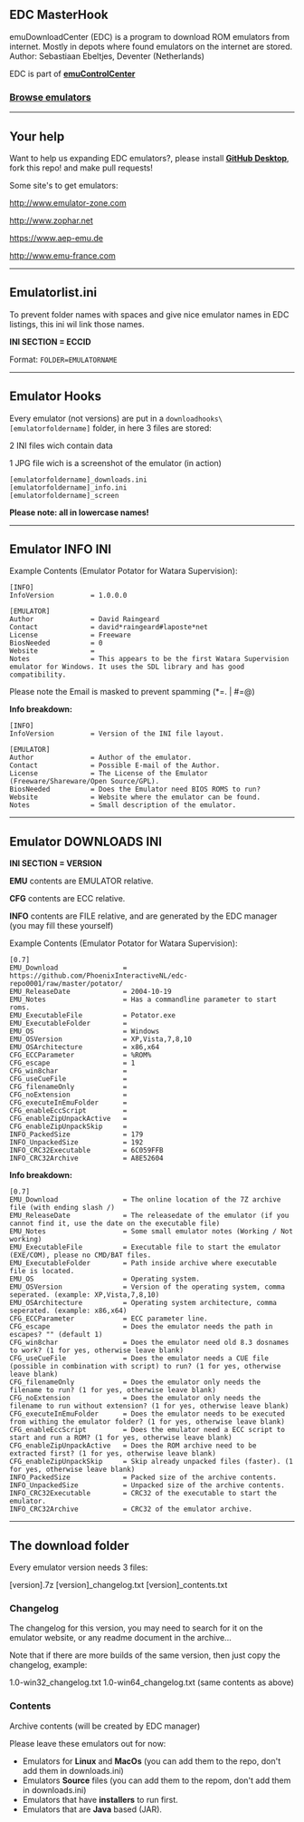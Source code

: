 ## EDC MasterHook

emuDownloadCenter (EDC) is a program to download ROM emulators from internet.
Mostly in depots where found emulators on the internet are stored.
Author: Sebastiaan Ebeltjes, Deventer (Netherlands)

EDC is part of [**emuControlCenter**](https://github.com/PhoenixInteractiveNL/emuControlCenter/wiki)

### [**Browse emulators**](https://github.com/PhoenixInteractiveNL/edc-masterhook/tree/master/downloadhooks#emulator-listing)
***
## Your help

Want to help us expanding EDC emulators?, please install [**GitHub Desktop**](https://desktop.github.com), fork this repo! and make pull requests!

Some site's to get emulators:

http://www.emulator-zone.com

http://www.zophar.net

https://www.aep-emu.de

http://www.emu-france.com

***
## Emulatorlist.ini

To prevent folder names with spaces and give nice emulator names in EDC listings, this ini wil link those names.

**INI SECTION = ECCID**

Format: `FOLDER=EMULATORNAME`
***
## Emulator Hooks

Every emulator (not versions) are put in a `downloadhooks\[emulatorfoldername]` folder, in here 3 files are stored:

2 INI files wich contain data

1 JPG file wich is a screenshot of the emulator (in action)

    [emulatorfoldername]_downloads.ini
    [emulatorfoldername]_info.ini
    [emulatorfoldername]_screen

**Please note: all in lowercase names!**
***
## Emulator INFO INI

Example Contents (Emulator Potator for Watara Supervision):

    [INFO]
    InfoVersion         = 1.0.0.0

    [EMULATOR]
    Author              = David Raingeard
    Contact             = david*raingeard#laposte*net
    License             = Freeware
    BiosNeeded          = 0
    Website             = 
    Notes               = This appears to be the first Watara Supervision emulator for Windows. It uses the SDL library and has good compatibility.

Please note the Email is masked to prevent spamming (*=. | #=@)

**Info breakdown:**

    [INFO]
    InfoVersion	        = Version of the INI file layout.

    [EMULATOR]
    Author              = Author of the emulator.
    Contact             = Possible E-mail of the Author.
    License             = The License of the Emulator (Freeware/Shareware/Open Source/GPL).
    BiosNeeded          = Does the Emulator need BIOS ROMS to run?
    Website             = Website where the emulator can be found.
    Notes               = Small description of the emulator.

***
## Emulator DOWNLOADS INI

**INI SECTION = VERSION**

**EMU** contents are EMULATOR relative.

**CFG** contents are ECC relative.

**INFO** contents are FILE relative, and are generated by the EDC manager (you may fill these yourself)

Example Contents (Emulator Potator for Watara Supervision):

    [0.7]
    EMU_Download                = https://github.com/PhoenixInteractiveNL/edc-repo0001/raw/master/potator/
    EMU_ReleaseDate             = 2004-10-19
    EMU_Notes                   = Has a commandline parameter to start roms.
    EMU_ExecutableFile          = Potator.exe
    EMU_ExecutableFolder        =
    EMU_OS                      = Windows
    EMU_OSVersion               = XP,Vista,7,8,10
    EMU_OSArchitecture          = x86,x64
    CFG_ECCParameter            = %ROM%
    CFG_escape                  = 1
    CFG_win8char                =
    CFG_useCueFile              =
    CFG_filenameOnly            =
    CFG_noExtension             =
    CFG_executeInEmuFolder      =
    CFG_enableEccScript         = 
    CFG_enableZipUnpackActive   =
    CFG_enableZipUnpackSkip     =
    INFO_PackedSize             = 179 
    INFO_UnpackedSize           = 192 
    INFO_CRC32Executable        = 6C059FFB 
    INFO_CRC32Archive           = A8E52604

**Info breakdown:**

    [0.7]
    EMU_Download                = The online location of the 7Z archive file (with ending slash /)
    EMU_ReleaseDate             = The releasedate of the emulator (if you cannot find it, use the date on the executable file)
    EMU_Notes                   = Some small emulator notes (Working / Not working)
    EMU_ExecutableFile          = Executable file to start the emulator (EXE/COM), please no CMD/BAT files.
    EMU_ExecutableFolder        = Path inside archive where executable file is located.
    EMU_OS                      = Operating system.
    EMU_OSVersion               = Version of the operating system, comma seperated. (example: XP,Vista,7,8,10)
    EMU_OSArchitecture          = Operating system architecture, comma seperated. (example: x86,x64)
    CFG_ECCParameter            = ECC parameter line.
    CFG_escape                  = Does the emulator needs the path in escapes? "" (default 1)
    CFG_win8char                = Does the emulator need old 8.3 dosnames to work? (1 for yes, otherwise leave blank)
    CFG_useCueFile              = Does the emulator needs a CUE file (possible in combination with script) to run? (1 for yes, otherwise leave blank)
    CFG_filenameOnly            = Does the emulator only needs the filename to run? (1 for yes, otherwise leave blank)
    CFG_noExtension             = Does the emulator only needs the filename to run without extension? (1 for yes, otherwise leave blank)
    CFG_executeInEmuFolder      = Does the emulator needs to be executed from withing the emulator folder? (1 for yes, otherwise leave blank)
    CFG_enableEccScript         = Does the emulator need a ECC script to start and run a ROM? (1 for yes, otherwise leave blank)
    CFG_enableZipUnpackActive   = Does the ROM archive need to be extracted first? (1 for yes, otherwise leave blank)
    CFG_enableZipUnpackSkip     = Skip already unpacked files (faster). (1 for yes, otherwise leave blank)
    INFO_PackedSize             = Packed size of the archive contents.
    INFO_UnpackedSize           = Unpacked size of the archive contents.
    INFO_CRC32Executable        = CRC32 of the executable to start the emulator.
    INFO_CRC32Archive           = CRC32 of the emulator archive.
***
## The download folder

Every emulator version needs 3 files:

[version].7z
[version]_changelog.txt
[version]_contents.txt

### Changelog
The changelog for this version, you may need to search for it on the emulator website, or any readme document in the archive...

Note that if there are more builds of the same version, then just copy the changelog, example:

1.0-win32_changelog.txt
1.0-win64_changelog.txt (same contents as above)

### Contents
Archive contents (will be created by EDC manager)

Please leave these emulators out for now:

- Emulators for **Linux** and **MacOs** (you can add them to the repo, don't add them in downloads.ini)
- Emulators **Source** files (you can add them to the repom, don't add them in downloads.ini)
- Emulators that have **installers** to run first.
- Emulators that are **Java** based (JAR).

